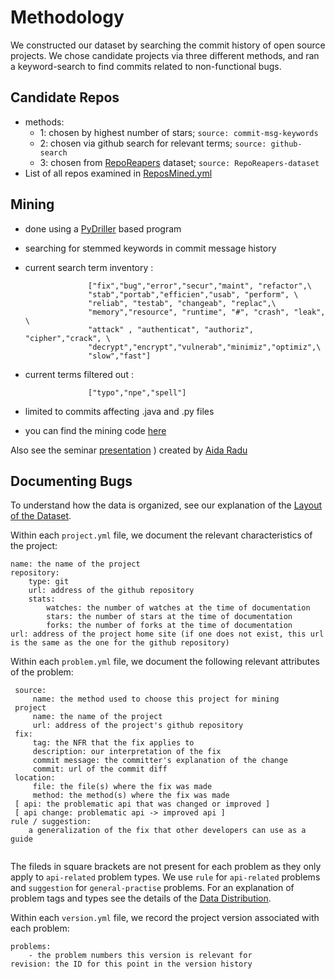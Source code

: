 # Methodology

We constructed our dataset by searching the commit history of open source projects. We chose candidate projects via three different methods, and ran a keyword-search to find commits related to non-functional bugs.

## Candidate Repos
- methods:
    - 1: chosen by highest number of stars; `source: commit-msg-keywords`
    - 2: chosen via github search for relevant terms; `source: github-search`
    - 3: chosen from [RepoReapers](https://reporeapers.github.io/results/1.html) dataset; `source: RepoReapers-dataset`
- List of all repos examined in [ReposMined.yml](../ReposMined.yml)

## Mining
- done using a [PyDriller](https://github.com/ishepard/pydriller) based program
- searching for stemmed keywords in commit message history
- current search term inventory : 
                    
                    ["fix","bug","error","secur","maint", "refactor",\
                    "stab","portab","efficien","usab", "perform", \
                    "reliab", "testab", "changeab", "replac",\
                    "memory","resource", "runtime", "#", "crash", "leak", \
                    "attack" , "authenticat", "authoriz", "cipher","crack", \
                    "decrypt","encrypt","vulnerab","minimiz","optimiz",\
                    "slow","fast"]
                    
- current terms filtered out :
                    
                    ["typo","npe","spell"]

- limited to commits affecting .java and .py files
                    
- you can find the mining code [here](../PyDrillerMining)

Also see the seminar [presentation](../docs/AnonymizedPresentation.pdf)
    ) created by [Aida Radu](https://github.com/aradu12)
    
## Documenting Bugs

To understand how the data is organized, see our explanation of the [Layout of the Dataset](https://github.com/ualberta-smr/NFBugs#layout-of-the-dataset). 

Within each `project.yml` file, we document the relevant characteristics of the project:
```
name: the name of the project
repository:
    type: git
    url: address of the github repository
    stats:
        watches: the number of watches at the time of documentation 
        stars: the number of stars at the time of documentation 
        forks: the number of forks at the time of documentation 
url: address of the project home site (if one does not exist, this url is the same as the one for the github repository)
```

Within each `problem.yml` file, we document the following relevant attributes of the problem:
```
 source: 
     name: the method used to choose this project for mining
 project
     name: the name of the project
     url: address of the project's github repository
 fix:
     tag: the NFR that the fix applies to 
     description: our interpretation of the fix
     commit message: the committer's explanation of the change
     commit: url of the commit diff
 location:
     file: the file(s) where the fix was made
     method: the method(s) where the fix was made     
 [ api: the problematic api that was changed or improved ]
 [ api change: problematic api -> improved api ]
rule / suggestion:
    a generalization of the fix that other developers can use as a guide
    
```
The fileds in square brackets are not present for each problem as they only apply to `api-related` problem types.
We use `rule` for `api-related` problems and `suggestion` for `general-practise` problems. For an explanation of problem tags and types see the details of the [Data Distribution](https://github.com/ualberta-smr/NFBugs#dataset-size).

Within each `version.yml` file, we record the project version associated with each problem:

```
problems:
    - the problem numbers this version is relevant for
revision: the ID for this point in the version history
```
